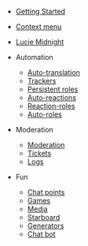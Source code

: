 - [Getting Started](getting-started.md)
- [Context menu](context-menu.md)
- [Lucie Midnight](midnight.md)

- Automation
	- [Auto-translation](auto-translation.md)
	- [Trackers](trackers.md)
	- [Persistent roles](persistent-roles.md)
	- [Auto-reactions](auto-reactions.md)
	- [Reaction-roles](reaction-roles.md)
	- [Auto-roles](auto-roles.md)

- Moderation
	- [Moderation](moderation.md)
	- [Tickets](tickets.md)
	- [Logs](logs.md)

- Fun
	- [Chat points](chat-points.md)
	- [Games](games.md)
	- [Media](media.md)
	- [Starboard](starboard.md)
	- [Generators](generators.md)
	- [Chat bot](chat-bot.md)

<footer id="mb-footer"></footer>
